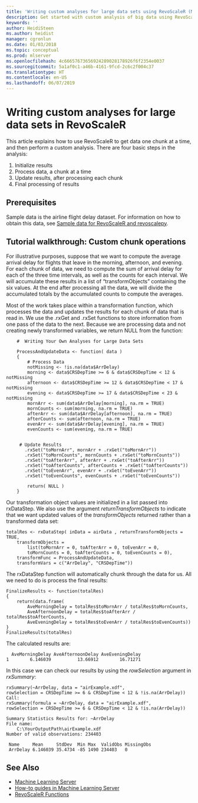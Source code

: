 ```yaml
---
title: 'Writing custom analyses for large data sets using RevoScaleR (Machine Learning Server) '
description: Get started with custom analysis of big data using RevoScaleR functions in Machine Learning Server.
keywords: ''
author: HeidiSteen
ms.author: heidist
manager: cgronlun
ms.date: 01/03/2018
ms.topic: conceptual
ms.prod: mlserver
ms.openlocfilehash: 4c66657673656924289028178926f6f2354e0037
ms.sourcegitcommit: 5a1af0c1-a46b-4161-9fcd-2c6c2f004c37
ms.translationtype: HT
ms.contentlocale: en-US
ms.lasthandoff: 06/07/2019
---
```

# <a name="writing-custom-analyses-for-large-data-sets-in-revoscaler"></a>Writing custom analyses for large data sets in RevoScaleR

This article explains how to use RevoScaleR to get data one chunk at a time, and then perform a custom analysis. There are four basic steps in the analysis:

1.  Initialize results
2.  Process data, a chunk at a time
3.  Update results, after processing each chunk
4.  Final processing of results

## <a name="prerequisites"></a>Prerequisites

Sample data is the airline flight delay dataset. For information on how to obtain this data, see [Sample data for RevoScaleR and revoscalepy](sample-built-in-data.md).

## <a name="tutorial-walkthrough-custom-chunk-operations"></a>Tutorial walkthrough: Custom chunk operations

For illustrative purposes, suppose that we want to compute the average arrival delay for flights that leave in the morning, afternoon, and evening. For each chunk of data, we need to compute the sum of arrival delay for each of the three time intervals, as well as the counts for each interval. We will accumulate these results in a list of “transformObjects” containing the six values. At the end after processing all the data, we will divide the accumulated totals by the accumulated counts to compute the averages.

Most of the work takes place within a transformation function, which processes the data and updates the results for each chunk of data that is read in. We use the .rxGet and .rxSet functions to store information from one pass of the data to the next. Because we are processing data and not creating newly transformed variables, we return NULL from the function:

        #  Writing Your Own Analyses for Large Data Sets

        ProcessAndUpdateData <- function( data )
        {
            # Process Data
            notMissing <- !is.na(data$ArrDelay)
            morning <- data$CRSDepTime >= 6 & data$CRSDepTime < 12 & notMissing
            afternoon <- data$CRSDepTime >= 12 & data$CRSDepTime < 17 & notMissing
            evening <- data$CRSDepTime >= 17 & data$CRSDepTime < 23 & notMissing
            mornArr <- sum(data$ArrDelay[morning], na.rm = TRUE)      
            mornCounts <- sum(morning, na.rm = TRUE)
            afterArr <- sum(data$ArrDelay[afternoon], na.rm = TRUE)
            afterCounts <- sum(afternoon, na.rm = TRUE)
            evenArr <- sum(data$ArrDelay[evening], na.rm = TRUE)
            evenCounts <- sum(evening, na.rm = TRUE)


         # Update Results
           .rxSet("toMornArr", mornArr + .rxGet("toMornArr"))
           .rxSet("toMornCounts", mornCounts + .rxGet("toMornCounts"))
           .rxSet("toAfterArr", afterArr + .rxGet("toAfterArr"))
           .rxSet("toAfterCounts", afterCounts + .rxGet("toAfterCounts"))
           .rxSet("toEvenArr", evenArr + .rxGet("toEvenArr"))
           .rxSet("toEvenCounts", evenCounts + .rxGet("toEvenCounts"))

            return( NULL )
        }


Our transformation object values are initialized in a list passed into rxDataStep. We also use the argument *returnTransformObjects* to indicate that we want updated values of the *transformObjects* returned rather than a transformed data set:

    totalRes <- rxDataStep( inData = airData , returnTransformObjects = TRUE,
        transformObjects =
            list(toMornArr = 0, toAfterArr = 0, toEvenArr = 0,
            toMornCounts = 0, toAfterCounts = 0, toEvenCounts = 0),
        transformFunc = ProcessAndUpdateData,
        transformVars = c("ArrDelay", "CRSDepTime"))


The rxDataStep function will automatically chunk through the data for us. All we need to do is process the final results:

    FinalizeResults <- function(totalRes)
    {
        return(data.frame(
            AveMorningDelay = totalRes$toMornArr / totalRes$toMornCounts,
            AveAfternoonDelay = totalRes$toAfterArr / totalRes$toAfterCounts,
            AveEveningDelay = totalRes$toEvenArr / totalRes$toEvenCounts))
    }
    FinalizeResults(totalRes)


The calculated results are:

      AveMorningDelay AveAfternoonDelay AveEveningDelay
    1        6.146039          13.66912        16.71271


In this case we can check our results by using the *rowSelection* argument in *rxSummary*:

    rxSummary(~ArrDelay, data = "airExample.xdf",
    rowSelection = CRSDepTime >= 6 & CRSDepTime < 12 & !is.na(ArrDelay))
    Call:
    rxSummary(formula = ~ArrDelay, data = "airExample.xdf",
    rowSelection = CRSDepTime >= 6 & CRSDepTime < 12 & !is.na(ArrDelay))

    Summary Statistics Results for: ~ArrDelay
    File name:
        C:\YourOutputPath\airExample.xdf
    Number of valid observations: 234403

     Name     Mean     StdDev  Min Max  ValidObs MissingObs
     ArrDelay 6.146039 35.4734 -85 1490 234403   0


## <a name="see-also"></a>See Also

+ [Machine Learning Server](../what-is-machine-learning-server.md)
+ [How-to guides in Machine Learning Server](how-to-introduction.md)
+ [RevoScaleR Functions](~/r-reference/revoscaler/revoscaler.md)
